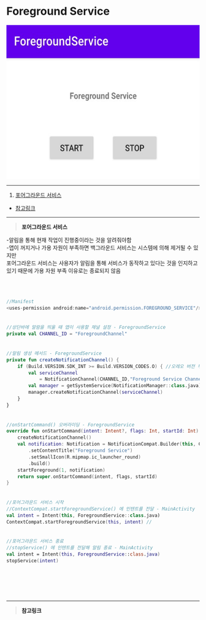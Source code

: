 # Foreground Service

<img src="https://github.com/HYUNJUNEPARK/ImageRepository/blob/master/androidProgramming/foregroundService.jpg" height="400"/>

---
1. <a href = "#content1">포어그라운드 서비스</a></br>
* <a href = "#ref">참고링크</a>
---
><a id = "content1">**포어그라운드 서비스**</a></br>

-알림을 통해 현재 작업이 진행중이라는 것을 알려줘야함</br>
-앱이 꺼지거나 가용 자원이 부족하면 백그라운드 서비스는 시스템에 의해 제거될 수 있지만</br>
포어그라운드 서비스는 사용자가 알림을 통해 서비스가 동작하고 있다는 것을 인지하고 있기 때문에 가용 자원 부족 이유로는 종료되지 않음

<br></br>


```kotlin
//Manifest
<uses-permission android:name="android.permission.FOREGROUND_SERVICE"/>


//상단바에 알람을 띄울 때 앱이 사용할 채널 설정 - ForegroundService
private val CHANNEL_ID = "ForegroundChannel"


//알림 생성 메서드 - ForegroundService
private fun createNotificationChannel() {
    if (Build.VERSION.SDK_INT >= Build.VERSION_CODES.O) { //오레오 버전 부터는 모든 알림은 채널 단위로 동작함
        val serviceChannel
            = NotificationChannel(CHANNEL_ID,"Foreground Service Channel", NotificationManager.IMPORTANCE_DEFAULT)
        val manager = getSystemService(NotificationManager::class.java)
        manager.createNotificationChannel(serviceChannel)
    }
}


//onStartCommand() 오버라이딩 - ForegroundService
override fun onStartCommand(intent: Intent?, flags: Int, startId: Int): Int {
    createNotificationChannel()
    val notification: Notification = NotificationCompat.Builder(this, CHANNEL_ID) //채널 지정, 알림 제목, 아이콘 등 알림 설정
        .setContentTitle("Foreground Service")
        .setSmallIcon(R.mipmap.ic_launcher_round)
        .build()
    startForeground(1, notification)
    return super.onStartCommand(intent, flags, startId)
}


//포어그라운드 서비스 시작
//ContextCompat.startForegroundService() 에 인텐트를 전달 - MainActivity
val intent = Intent(this, ForegroundService::class.java)
ContextCompat.startForegroundService(this, intent) //


//포어그라운드 서비스 종료
//stopService() 에 인텐트를 전달해 알림 종료 - MainActivity
val intent = Intent(this, ForegroundService::class.java)
stopService(intent)

```
<br></br>
<br></br>

---

><a id = "ref">**참고링크**</a></br>


